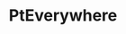 ---
image: "assets/img/portfolio/5.jpg"
title: PtEverywhere
link: https://cameraelectronic.com.au
description: A hydrid web app for managing the private clinics/ 
technologies: HTML/CSS, JQuery, AngularJS
platform: web
time: 2019 - present
gallery:
    - "assets/img/portfolio/pteverywhere-1.jpg"
    - "assets/img/portfolio/pteverywhere-2.jpg"
    - "assets/img/portfolio/pteverywhere-3.jpg"
    - "assets/img/portfolio/pteverywhere-4.jpg"
---